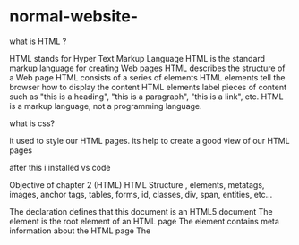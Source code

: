 # normal-website-

what is HTML ?

HTML stands for Hyper Text Markup Language
HTML is the standard markup language for creating Web pages
HTML describes the structure of a Web page
HTML consists of a series of elements
HTML elements tell the browser how to display the content
HTML elements label pieces of content such as "this is a heading", "this is a paragraph", "this is a link", etc.
HTML is a markup language, not a programming language.

what is css?

it used to style our HTML pages.
its help to create a good view of our HTML pages 


after this i installed vs code 

Objective of chapter 2 (HTML)
HTML Structure , elements, metatags, images, anchor tags, tables, forms, id, classes, div, span, entities, etc...

The <!DOCTYPE html> declaration defines that this document is an HTML5 document
The <html> element is the root element of an HTML page
The <head> element contains meta information about the HTML page
The <title> element specifies a title for the HTML page (which is shown in the browser's title bar or in the page's tab)
The <body> element defines the document's body, and is a container for all the visible contents, such as headings, paragraphs, images, hyperlinks, tables, lists, etc.
The <h1> element defines a large heading
The <p> element defines a paragraph

the <a> element for link the pages when we put the title tag in it toh jab hum hover krte hai toh uski kuch basic information dikhti hai link ke bina open hue
the <img> element to use image in our website 

 Types of Lists:
Tag	Use
<ul>	Unordered List (● bullets)
<ol>	Ordered List (1, 2, 3...)
<li>	List Item (har item ke liye)
<dl>	Description List (terms + descriptions)
<dt>	Description Term
<dd>	Description Detail

aur list me hum text paragraph image video audio link etc.... saare cheeze daal sakte hai 

today i learned about how to write the cv in HTML
 next learned about talbes and its features 
 able Elements with Description:
Tag	Description
<table>	Table banata hai
<tr> (table row)	Ek row define karta hai
<th> (table header)	Heading cell (bold + center by default)
<td> (table data)	Normal cell
<thead>	Table ke header section ko group karta hai
<tbody>	Main data rows ka group
<tfoot>	Table ke end (footer) section
colspan	 - Cell ko multiple columns me extend karta hai
rowspan	 - Cell ko multiple rows me extend karta hai

<i> ye wala tag text ko italic me convert krne ke liye use hota hai 
next is form 

Bhai 💡 forms HTML ka sabse important part hote hain jab tu user se input lena chahta hai — jaise:

Login / Signup

Contact Us

Search Bar

Payment Form

Feedback / Survey

🔍 Form Tags & Elements with Description
Tag / Attribute	Purpose
<form>	Form container hota hai
action=""	Form data kahan bhejna hai (URL)
method="get/post"	Kaise bhejna hai (GET = URL me, POST = secure body me)
<input>	Text, email, password, etc. ke liye input
<label>	Input ka label batata hai
<textarea>	Multi-line input field
<select> + <option>	Dropdown banata hai
<button> or input type="submit"	Submit button
name=""	Input ka name — server-side processing ke liye
value=""	Input ka default value
placeholder=""	Input me hint text
required	Field must fill
disabled, readonly	Control over editing

humne iske aage js me forms ki information ko save krne ke liye functionality di jisse humne form ko submit krne ke baad data ko console me dekh sakte hai aur edit aur delete bhi kar sakte hai
